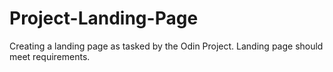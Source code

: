 # Project-Landing-Page
Creating a landing page as tasked by the Odin Project. Landing page should meet requirements. 
